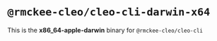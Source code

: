# `@rmckee-cleo/cleo-cli-darwin-x64`

This is the **x86_64-apple-darwin** binary for `@rmckee-cleo/cleo-cli`
